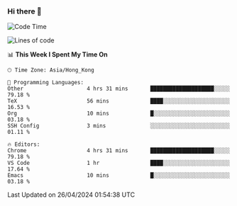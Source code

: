 ### Hi there 👋

<!--
**nicehiro/nicehiro** is a ✨ _special_ ✨ repository because its `README.md` (this file) appears on your GitHub profile.

Here are some ideas to get you started:

- 🔭 I’m currently working on ...
- 🌱 I’m currently learning ...
- 👯 I’m looking to collaborate on ...
- 🤔 I’m looking for help with ...
- 💬 Ask me about ...
- 📫 How to reach me: ...
- 😄 Pronouns: ...
- ⚡ Fun fact: ...
-->

<!--START_SECTION:waka-->
![Code Time](http://img.shields.io/badge/Code%20Time-318%20hrs%2027%20mins-blue)

![Lines of code](https://img.shields.io/badge/From%20Hello%20World%20I%27ve%20Written-2.6%20million%20lines%20of%20code-blue)

📊 **This Week I Spent My Time On** 

```text
🕑︎ Time Zone: Asia/Hong_Kong

💬 Programming Languages: 
Other                    4 hrs 31 mins       ████████████████████░░░░░   79.18 % 
TeX                      56 mins             ████░░░░░░░░░░░░░░░░░░░░░   16.53 % 
Org                      10 mins             █░░░░░░░░░░░░░░░░░░░░░░░░   03.18 % 
SSH Config               3 mins              ░░░░░░░░░░░░░░░░░░░░░░░░░   01.11 % 

🔥 Editors: 
Chrome                   4 hrs 31 mins       ████████████████████░░░░░   79.18 % 
VS Code                  1 hr                ████░░░░░░░░░░░░░░░░░░░░░   17.64 % 
Emacs                    10 mins             █░░░░░░░░░░░░░░░░░░░░░░░░   03.18 % 
```


 Last Updated on 26/04/2024 01:54:38 UTC
<!--END_SECTION:waka-->

